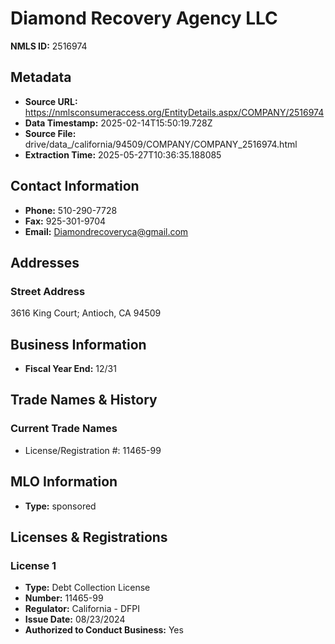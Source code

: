 # Diamond Recovery Agency LLC

**NMLS ID:** 2516974

## Metadata
- **Source URL:** https://nmlsconsumeraccess.org/EntityDetails.aspx/COMPANY/2516974
- **Data Timestamp:** 2025-02-14T15:50:19.728Z
- **Source File:** drive/data_/california/94509/COMPANY/COMPANY_2516974.html
- **Extraction Time:** 2025-05-27T10:36:35.188085

## Contact Information
- **Phone:** 510-290-7728
- **Fax:** 925-301-9704
- **Email:** Diamondrecoveryca@gmail.com

## Addresses
### Street Address
3616 King Court; Antioch, CA 94509

## Business Information
- **Fiscal Year End:** 12/31

## Trade Names & History
### Current Trade Names
- License/Registration #: 11465-99

## MLO Information
- **Type:** sponsored

## Licenses & Registrations

### License 1
- **Type:** Debt Collection License
- **Number:** 11465-99
- **Regulator:** California - DFPI
- **Issue Date:** 08/23/2024
- **Authorized to Conduct Business:** Yes
